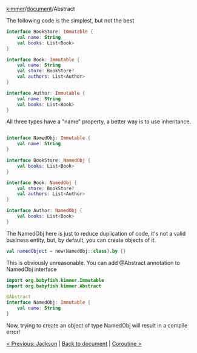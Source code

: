 [kimmer](https://github.com/babyfish-ct/kimmer)/[document](./README.md)/Abstract 

The following code is the simplest, but not the best
```kt
interface BookStore: Immutable {
    val name: String
    val books: List<Book>
}

interface Book: Immutable {
    val name: String
    val store: BookStore?
    val authors: List<Author>
}

interface Author: Immutable {
    val name: String
    val books: List<Book>
}
```

All three types have a "name" property, a better way is to use inheritance.

```kt

interface NamedObj: Immutable {
    val name: String
}

interface BookStore: NamedObj {
    val books: List<Book>
}

interface Book: NamedObj {
    val store: BookStore?
    val authors: List<Author>
}

interface Author: NamedObj {
    val books: List<Book>
}
```

The NamedObj here is just to reduce duplication of code, it's not a valid business entity, but, by default, you can create objects of it.

```kt
val namedObject = new(NamedObj::class).by {}
```

This is obviously unreasonable. You can add @Abstract annotation to NamedObj interface
```kt
import org.babyfish.kimmer.Immutable
import org.babyfish.kimmer.Abstract

@Abstract
interface NamedObj: Immutable {
    val name: String
}
```

Now, trying to create an object of type NamedObj will result in a compile error!

[< Previous: Jackson](jackson.md) | [Back to document](./README.md) | [Coroutine >](coroutine.md)
